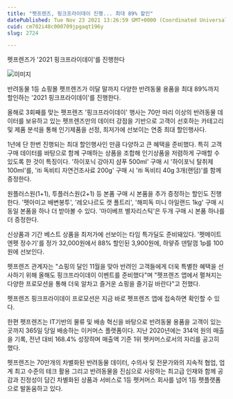 ```yaml
---
title: "펫프렌즈, 핑크프라이데이 진행... 최대 89% 할인"
datePublished: Tue Nov 23 2021 13:26:59 GMT+0000 (Coordinated Universal Time)
cuid: cm702i48c000709jpgaqt196y
slug: 2724

---
```



펫프렌즈가 '2021 핑크프라이데이'를 진행한다

![이미지](https://cdn.hashnode.com/res/hashnode/image/upload/v1739253288961/ba64ec06-b583-4eb3-b4b3-fd06531a9f9a.png)

반려동물 1등 쇼핑몰 펫프렌즈가 이달 말까지 다양한 반려동물 용품을 최대 89%까지 할인하는 '2021 핑크프라이데이'를 진행한다.

올해로 3회째를 맞는 펫프렌즈 '핑크프라이데이' 행사는 70만 마리 이상의 반려동물 데이터를 보유하고 있는 펫프렌즈만의 데이터 강점을 기반으로 고객이 선호하는 카테고리 및 제품 분석을 통해 인기제품을 선정, 최저가에 선보이는 연중 최대 할인행사다.

1년에 단 한번 진행되는 최대 할인행사인 만큼 다양하고 큰 혜택을 준비했다. 특히 고객 구매 데이터를 바탕으로 함께 구매하는 상품을 조합해 인기상품을 저렴하게 구매할 수 있도록 한 것이 특징이다. '하이포닉 강아지 샴푸 500ml' 구매 시 '하이포닉 탈취제 100ml'를, 'iti 독비티 자연건조사료 200g' 구매 시 'iti 독비티 40g 3개(랜덤)'를 함께 증정한다.

원플러스원(1+1), 투플러스원(2+1) 등 본품 구매 시 본품을 추가 증정하는 할인도 진행한다. '펫아미고 배변봉투', '레오나르도 캣 폴트리', '해피독 미니 아일랜드 1kg' 구매 시 동일 본품을 하나 더 받아볼 수 있다. '마이베프 별자리스틱'은 두개 구매 시 본품 하나를 더 증정한다.

신상품과 기간 베스트 상품을 최저가에 선보이는 타임 특가딜도 준비돼있다. '펫메이트 엔펫 정수기'를 정가 32,000원에서 88% 할인된 3,900원에, 하얗쥬 덴탈껌 1p를 100원에 선보인다.

펫프렌즈 관계자는 "쇼핑의 달인 11월을 맞아 반려인 고객들에게 더욱 특별한 혜택을 선사하기 위해 올해도 핑크프라이데이 이벤트를 준비했다"며 "펫프렌즈 앱에서 펼쳐지는 다양한 프로모션을 통해 더욱 알차고 즐거운 쇼핑을 즐기길 바란다"고 전했다.

펫프렌즈 핑크프라이데이 프로모션은 지금 바로 펫프렌즈 앱에 접속하면 확인할 수 있다.

한편 펫프렌즈는 IT기반의 물류 및 배송 혁신을 바탕으로 반려동물 용품을 고객이 있는 곳까지 365일 당일 배송하는 이커머스 플랫폼이다. 지난 2020년에는 314억 원의 매출을 기록, 전년 대비 168.4% 성장하며 매출액 기준 1위 펫커머스로서의 자리를 공고히 했다.

펫프렌즈는 70만개의 차별화된 반려동물 데이터, 수의사 및 전문가와의 지속적 협업, 업계 최고 수준의 테크 활용 그리고 반려동물을 진심으로 사랑하는 최고급 인재와 함께 공감과 진정성이 담긴 차별화된 상품과 서비스로 1등 펫커머스 회사를 넘어 1등 펫플랫폼으로 발돋움하고 있다.